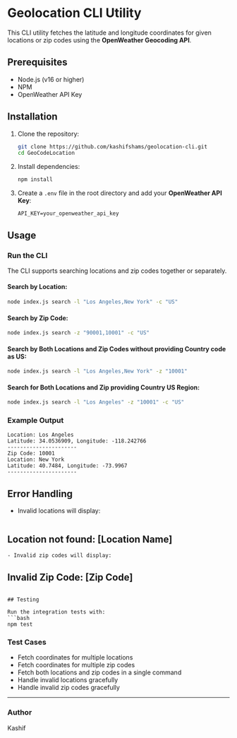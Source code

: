 # Geolocation CLI Utility

This CLI utility fetches the latitude and longitude coordinates for given locations or zip codes using the **OpenWeather Geocoding API**.

## Prerequisites
- Node.js (v16 or higher)
- NPM
- OpenWeather API Key

## Installation

1. Clone the repository:
   ```bash
   git clone https://github.com/kashifshams/geolocation-cli.git
   cd GeoCodeLocation
   ```

2. Install dependencies:
   ```bash
   npm install
   ```

3. Create a `.env` file in the root directory and add your **OpenWeather API Key**:
   ```env
   API_KEY=your_openweather_api_key
   ```

## Usage

### Run the CLI
The CLI supports searching locations and zip codes together or separately.

#### Search by Location:
```bash
node index.js search -l "Los Angeles,New York" -c "US"
```

#### Search by Zip Code:
```bash
node index.js search -z "90001,10001" -c "US"
```

#### Search by Both Locations and Zip Codes without providing Country code as US:
```bash
node index.js search -l "Los Angeles,New York" -z "10001"
```
#### Search for Both Locations and Zip providing Country US Region:
```bash
node index.js search -l "Los Angeles" -z "10001" -c "US"
```
### Example Output
```
Location: Los Angeles
Latitude: 34.0536909, Longitude: -118.242766
----------------------
Zip Code: 10001
Location: New York
Latitude: 40.7484, Longitude: -73.9967
----------------------
```

## Error Handling
- Invalid locations will display:
  ```
Location not found: [Location Name]
----------------------
```
- Invalid zip codes will display:
  ```
Invalid Zip Code: [Zip Code]
----------------------
```

## Testing

Run the integration tests with:
```bash
npm test
```

### Test Cases
- Fetch coordinates for multiple locations
- Fetch coordinates for multiple zip codes
- Fetch both locations and zip codes in a single command
- Handle invalid locations gracefully
- Handle invalid zip codes gracefully

---
### Author
Kashif

